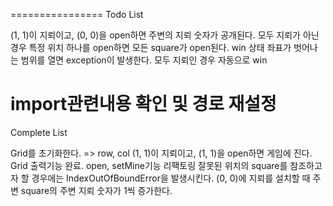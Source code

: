 ================
Todo List

(1, 1)이 지뢰이고, (0, 0)을 open하면 주변의 지뢰 숫자가 공개된다.
모두 지뢰가 아닌 경우 특정 위치 하나를 open하면 모든 square가 open된다. win 상태
좌표가 벗어나는 범위를 열면 exception이 발생한다.
모두 지뢰인 경우 자동으로 win

import관련내용 확인 및 경로 재설정
================
Complete List

Grid를 초기화한다. => row, col
(1, 1)이 지뢰이고, (1, 1)을 open하면 게임에 진다.
Grid 출력기능 완료.
open, setMine기능 리팩토링
잘못된 위치의 square를 참조하고자 할 경우에는 IndexOutOfBoundError을 발생시킨다.
(0, 0)에 지뢰를 설치할 때 주변 square의 주변 지뢰 숫자가 1씩 증가한다.